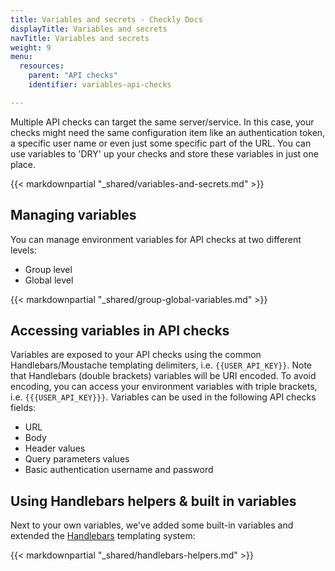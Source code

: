 ```yaml
---
title: Variables and secrets - Checkly Docs
displayTitle: Variables and secrets
navTitle: Variables and secrets
weight: 9
menu:
  resources:
    parent: "API checks"
    identifier: variables-api-checks

---
```


Multiple API checks can target the same server/service. In this case, your checks might need the same configuration item
like an authentication token, a specific user name or even just some specific part of the URL. You can use variables to
'DRY' up your checks and store these variables in just one place.

{{< markdownpartial "_shared/variables-and-secrets.md" >}}

## Managing variables

You can manage environment variables for API checks at two different levels:

* Group level
* Global level
 
{{< markdownpartial "_shared/group-global-variables.md" >}}

## Accessing variables in API checks

Variables are exposed to your API checks using the common Handlebars/Moustache templating delimiters, i.e. `{{USER_API_KEY}}`. Note that Handlebars (double brackets) variables will be URI encoded. To avoid encoding, you can access your environment variables with triple brackets, i.e. `{{{USER_API_KEY}}}`.
Variables can be used in the following API checks fields:

- URL
- Body
- Header values
- Query parameters values
- Basic authentication username and password

## Using Handlebars helpers & built in variables

Next to your own variables, we've added some built-in variables and extended the [Handlebars](https://handlebarsjs.com/) templating system:

{{< markdownpartial "_shared/handlebars-helpers.md" >}}
